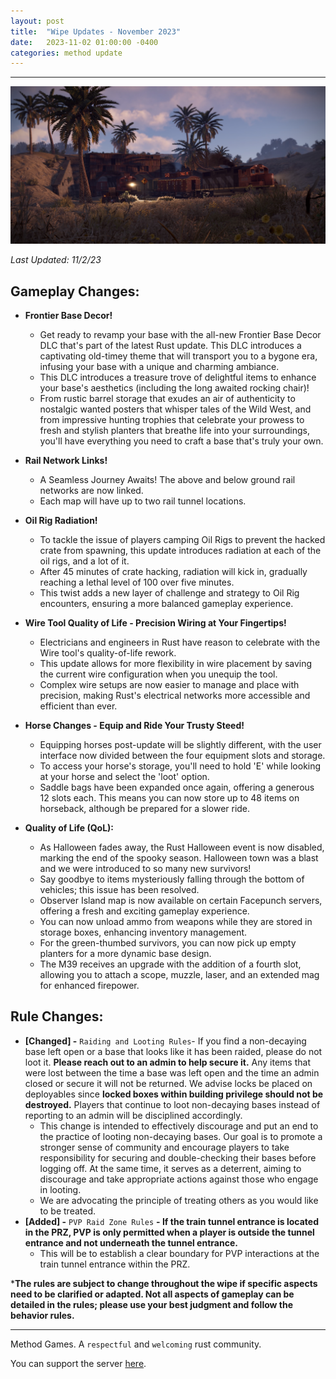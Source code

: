 ```yaml
---
layout: post
title:  "Wipe Updates - November 2023"
date:   2023-11-02 01:00:00 -0400
categories: method update
---
```


<hr color="#22ffcd">

<p align="center">
  <img src="/assets/media_posts/2023-11-02-november-wipe-updates/trains.png"/>
</p>

*Last Updated: 11/2/23*

## **Gameplay Changes:**

- **Frontier Base Decor!**
    - Get ready to revamp your base with the all-new Frontier Base Decor DLC that's part of the latest Rust update. This DLC introduces a captivating old-timey theme that will transport you to a bygone era, infusing your base with a unique and charming ambiance.
    - This DLC introduces a treasure trove of delightful items to enhance your base's aesthetics (including the long awaited rocking chair)!
    - From rustic barrel storage that exudes an air of authenticity to nostalgic wanted posters that whisper tales of the Wild West, and from impressive hunting trophies that celebrate your prowess to fresh and stylish planters that breathe life into your surroundings, you'll have everything you need to craft a base that's truly your own.

- **Rail Network Links!**
    - A Seamless Journey Awaits! The above and below ground rail networks are now linked.
    - Each map will have up to two rail tunnel locations.

- **Oil Rig Radiation!**
    - To tackle the issue of players camping Oil Rigs to prevent the hacked crate from spawning, this update introduces radiation at each of the oil rigs, and a lot of it.
    - After 45 minutes of crate hacking, radiation will kick in, gradually reaching a lethal level of 100 over five minutes.
    - This twist adds a new layer of challenge and strategy to Oil Rig encounters, ensuring a more balanced gameplay experience.

- **Wire Tool Quality of Life - Precision Wiring at Your Fingertips!**
    - Electricians and engineers in Rust have reason to celebrate with the Wire tool's quality-of-life rework. 
    - This update allows for more flexibility in wire placement by saving the current wire configuration when you unequip the tool.
    - Complex wire setups are now easier to manage and place with precision, making Rust's electrical networks more accessible and efficient than ever.

- **Horse Changes - Equip and Ride Your Trusty Steed!**
    - Equipping horses post-update will be slightly different, with the user interface now divided between the four equipment slots and storage.
    - To access your horse's storage, you'll need to hold 'E' while looking at your horse and select the 'loot' option.
    - Saddle bags have been expanded once again, offering a generous 12 slots each. This means you can now store up to 48 items on horseback, although be prepared for a slower ride.

- **Quality of Life (QoL):**
    - As Halloween fades away, the Rust Halloween event is now disabled, marking the end of the spooky season. Halloween town was a blast and we were introduced to so many new survivors!
    - Say goodbye to items mysteriously falling through the bottom of vehicles; this issue has been resolved.
    - Observer Island map is now available on certain Facepunch servers, offering a fresh and exciting gameplay experience.
    - You can now unload ammo from weapons while they are stored in storage boxes, enhancing inventory management.
    - For the green-thumbed survivors, you can now pick up empty planters for a more dynamic base design.
    - The M39 receives an upgrade with the addition of a fourth slot, allowing you to attach a scope, muzzle, laser, and an extended mag for enhanced firepower.

## **Rule Changes:**

- **[Changed] -** ``Raiding and Looting Rules``- If you find a non-decaying base left open or a base that looks like it has been raided, please do not loot it. **Please reach out to an admin to help secure it.** Any items that were lost between the time a base was left open and the time an admin closed or secure it will not be returned. We advise locks be placed on deployables since **locked boxes within building privilege should not be destroyed.** Players that continue to loot non-decaying bases instead of reporting to an admin will be disciplined accordingly. 
    - This change is intended to effectively discourage and put an end to the practice of looting non-decaying bases. Our goal is to promote a stronger sense of community and encourage players to take responsibility for securing and double-checking their bases before logging off. At the same time, it serves as a deterrent, aiming to discourage and take appropriate actions against those who engage in looting.
    - We are advocating the principle of treating others as you would like to be treated.
- **[Added] -** ``PVP Raid Zone Rules`` **- If the train tunnel entrance is located in the PRZ, PVP is only permitted when a player is outside the tunnel entrance and not underneath the tunnel entrance.**
    - This will be to establish a clear boundary for PVP interactions at the train tunnel entrance within the PRZ.


***The rules are subject to change throughout the wipe if specific aspects need to be clarified or adapted. Not all aspects of gameplay can be detailed in the rules; please use your best judgment and follow the behavior rules.**

<hr color="#22ffcd">

Method Games. A `respectful` and `welcoming` rust community.

You can support the server [here](https://paypal.me/bluejayonmeth).
